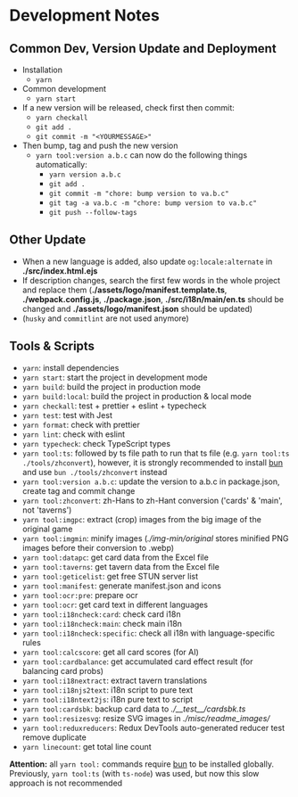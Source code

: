 # Development Notes

## Common Dev, Version Update and Deployment

- Installation
  - `yarn`
- Common development
  - `yarn start`
- If a new version will be released, check first then commit:
  - `yarn checkall`
  - `git add .`
  - `git commit -m "<YOURMESSAGE>"`
- Then bump, tag and push the new version
  - `yarn tool:version a.b.c` can now do the following things automatically:
    - `yarn version a.b.c`
    - `git add .`
    - `git commit -m "chore: bump version to va.b.c"`
    - `git tag -a va.b.c -m "chore: bump version to va.b.c"`
    - `git push --follow-tags`

## Other Update

- When a new language is added, also update `og:locale:alternate` in **./src/index.html.ejs**
- If description changes, search the first few words in the whole project and replace them (**./assets/logo/manifest.template.ts**, **./webpack.config.js**, **./package.json**, **./src/i18n/main/en.ts** should be changed and **./assets/logo/manifest.json** should be updated)
- (`husky` and `commitlint` are not used anymore)

## Tools & Scripts

- `yarn`: install dependencies
- `yarn start`: start the project in development mode
- `yarn build`: build the project in production mode
- `yarn build:local`: build the project in production & local mode
- `yarn checkall`: test + prettier + eslint + typecheck
- `yarn test`: test with Jest
- `yarn format`: check with prettier
- `yarn lint`: check with eslint
- `yarn typecheck`: check TypeScript types
- `yarn tool:ts`: followed by ts file path to run that ts file (e.g. `yarn tool:ts ./tools/zhconvert`), however, it is strongly recommended to install [bun](https://bun.sh/) and use `bun ./tools/zhconvert` instead
- `yarn tool:version a.b.c`: update the version to a.b.c in package.json, create tag and commit change
- `yarn tool:zhconvert`: zh-Hans to zh-Hant conversion ('cards' & 'main', not 'taverns')
- `yarn tool:imgpc`: extract (crop) images from the big image of the original game
- `yarn tool:imgmin`: minify images (_./img-min/original_ stores minified PNG images before their conversion to .webp)
- `yarn tool:datapc`: get card data from the Excel file
- `yarn tool:taverns`: get tavern data from the Excel file
- `yarn tool:geticelist`: get free STUN server list
- `yarn tool:manifest`: generate manifest.json and icons
- `yarn tool:ocr:pre`: prepare ocr
- `yarn tool:ocr`: get card text in different languages
- `yarn tool:i18ncheck:card`: check card i18n
- `yarn tool:i18ncheck:main`: check main i18n
- `yarn tool:i18ncheck:specific`: check all i18n with language-specific rules
- `yarn tool:calcscore`: get all card scores (for AI)
- `yarn tool:cardbalance`: get accumulated card effect result (for balancing card probs)
- `yarn tool:i18nextract`: extract tavern translations
- `yarn tool:i18njs2text`: i18n script to pure text
- `yarn tool:i18ntext2js`: i18n pure text to script
- `yarn tool:cardsbk`: backup card data to _./\_\_test\_\_/cardsbk.ts_
- `yarn tool:resizesvg`: resize SVG images in _./misc/readme_images/_
- `yarn tool:reduxreducers`: Redux DevTools auto-generated reducer test remove duplicate
- `yarn linecount`: get total line count

**Attention:** all `yarn tool:` commands require [bun](https://bun.sh/) to be installed globally. Previously, `yarn tool:ts` (with `ts-node`) was used, but now this slow approach is not recommended
